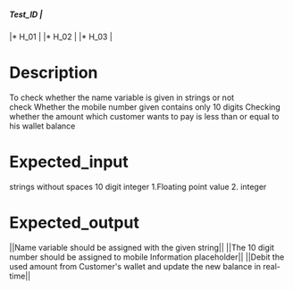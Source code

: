 ##### Test_ID   |
|* H_01     |
|* H_02     |
|* H_03     |
# Description	
To check whether the name variable is given in strings or not	
check Whether the mobile number given contains only 10 digits
Checking whether the amount which customer wants to pay is less than or equal to his wallet balance

# Expected_input
strings without spaces
10 digit integer
1.Floating point value 2. integer

# Expected_output
  ||Name variable should be assigned with the given string||
  ||The 10 digit number should be assigned to mobile Information placeholder||
  ||Debit the used amount from Customer's wallet and update the new balance in real-time||
